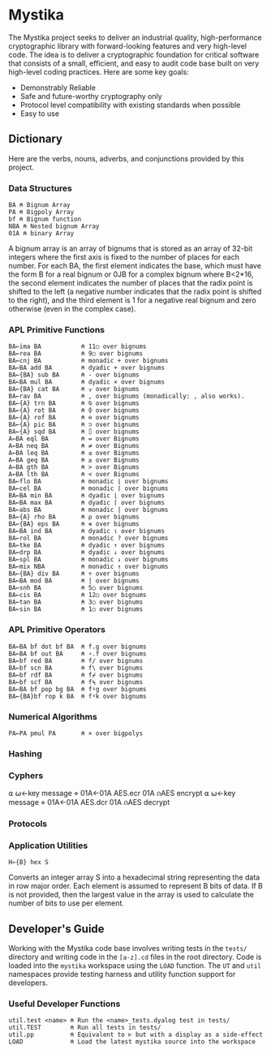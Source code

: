 ﻿# Mystika

The Mystika project seeks to deliver an industrial quality, high-performance cryptographic library with forward-looking features and very high-level code. The idea is to deliver a cryptographic foundation for critical software that consists of a small, efficient, and easy to audit code base built on very high-level coding practices. Here are some key goals:

* Demonstrably Reliable
* Safe and future-worthy cryptography only
* Protocol level compatibility with existing standards when possible
* Easy to use

## Dictionary

Here are the verbs, nouns, adverbs, and conjunctions provided by this project.

### Data Structures

    BA ⍝ Bignum Array
    PA ⍝ Bigpoly Array
    bf ⍝ Bignum function
    NBA ⍝ Nested bignum Array
    01A ⍝ binary Array

A bignum array is an array of bignums that is stored as an array of 32-bit integers where the first axis is fixed to the number of places for each number. For each BA, the first element indicates
the base, which must have the form B for a real bignum or 0JB for a complex bignum where B<2*16, the second element indicates the number of places that the radix point is shifted to the left (a negative number indicates that the radix point is shifted to the right), and the third element is 1 for a negative real bignum and zero otherwise (even in the complex case).

### APL Primitive Functions

    BA←ima BA           ⍝ 11○ over bignums
    BA←rea BA           ⍝ 9○ over bignums
    BA←cnj BA           ⍝ monadic + over bignums
    BA←BA add BA        ⍝ dyadic + over bignums
    BA←{BA} sub BA      ⍝ - over bignums
    BA←BA mul BA        ⍝ dyadic × over bignums
    BA←{BA} cat BA      ⍝ ⍪ over bignums
    BA←rav BA           ⍝ , over bignums (monadically: , also works).
    BA←{A} trn BA       ⍝ ⍉ over bignums
    BA←{A} rot BA       ⍝ ⌽ over bignums
    BA←{A} rof BA       ⍝ ⊖ over bignums
    BA←{A} pic BA       ⍝ ⊃ over bignums
    BA←{A} sqd BA       ⍝ ⌷ over bignums
    A←BA eql BA         ⍝ = over Bignums
    A←BA neq BA         ⍝ ≠ over Bignums
    A←BA leq BA         ⍝ ≤ over Bignums
    A←BA geq BA         ⍝ ≥ over Bignums
    A←BA gth BA         ⍝ > over Bignums
    A←BA lth BA         ⍝ < over Bignums
    BA←flo BA           ⍝ monadic ⌊ over bignums
    BA←cel BA           ⍝ monadic ⌈ over bignums
    BA←BA min BA        ⍝ dyadic ⌊ over bignums
    BA←BA max BA        ⍝ dyadic ⌈ over bignums
    BA←abs BA           ⍝ monadic | over bignums
    BA←{A} rho BA       ⍝ ⍴ over bignums
    BA←{BA} eps BA      ⍝ ∊ over bignums
    BA←BA ind BA        ⍝ dyadic ⍳ over bignums
    BA←rol BA           ⍝ monadic ? over bignums
    BA←tke BA           ⍝ dyadic ↑ over bignums
    BA←drp BA           ⍝ dyadic ↓ over bignums 
    BA←spl BA           ⍝ monadic ↓ over bignums
    BA←mix NBA          ⍝ monadic ↑ over bignums
    BA←{BA} div BA      ⍝ ÷ over bignums
    BA←BA mod BA        ⍝ | over bignums
    BA←snh BA           ⍝ 5○ over bignums
    BA←cis BA           ⍝ 12○ over bignums
    BA←tan BA           ⍝ 3○ over bignums
    BA←sin BA           ⍝ 1○ over bignums

### APL Primitive Operators

    BA←BA bf dot bf BA  ⍝ f.g over bignums
    BA←BA bf out BA     ⍝ ∘.f over bignums
    BA←bf red BA        ⍝ f/ over bignums
    BA←bf scn BA        ⍝ f\ over bignums
    BA←bf rdf BA        ⍝ f⌿ over bignums
    BA←bf scf BA        ⍝ f⍀ over bignums
    BA←BA bf pop bg BA  ⍝ f⍣g over bignums
    BA←{BA}bf rop k BA  ⍝ f⍤k over bignums

### Numerical Algorithms
    
    PA←PA pmul PA       ⍝ × over bigpolys
    
### Hashing

### Cyphers

⍺ ⍵←key message ⋄ 01A←01A AES.ecr 01A ⍝AES encrypt
⍺ ⍵←key message ⋄ 01A←01A AES.dcr 01A ⍝AES decrypt

### Protocols

### Application Utilities

    H←{B} hex S

Converts an integer array S into a hexadecimal string representing the data in row major order. Each element is assumed to represent B bits of data. If B is not provided, then the largest value in the array is used to calculate the number of bits to use per element.

## Developer's Guide

Working with the Mystika code base involves writing tests in the `tests/` directory and writing code in the `[a-z].cd` files in the root directory. Code is loaded into the `mystika` workspace using the `LOAD` function. The `UT` and `util` namespaces provide testing harness and utility function support for developers.

### Useful Developer Functions

    util.test <name> ⍝ Run the <name>_tests.dyalog test in tests/
    util.TEST        ⍝ Run all tests in tests/
    util.pp          ⍝ Equivalent to ⊢ but with a display as a side-effect
    LOAD             ⍝ Load the latest mystika source into the workspace
